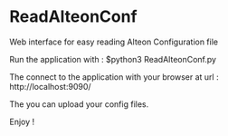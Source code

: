 # ReadAlteonConf

Web interface for easy reading Alteon Configuration file

Run the application with :
$python3 ReadAlteonConf.py

The connect to the application with your browser at url :
http://localhost:9090/

The you can upload your config files.

Enjoy !

